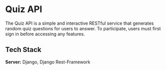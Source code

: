 # Quiz API

The Quiz API is a simple and interactive RESTful service that generates random quiz questions for users to answer. To participate, users must first sign in before accessing any features.

## Tech Stack

**Server:** Django, Django Rest-Framework
